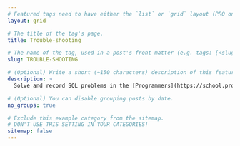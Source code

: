 ```yaml
---
# Featured tags need to have either the `list` or `grid` layout (PRO only).
layout: grid

# The title of the tag's page.
title: Trouble-shooting

# The name of the tag, used in a post's front matter (e.g. tags: [<slug>]).
slug: TROUBLE-SHOOTING

# (Optional) Write a short (~150 characters) description of this featured tag.
description: >
  Solve and record SQL problems in the [Programmers](https://school.programmers.co.kr/learn/challenges?tab=sql_practice_kit) and [LeetCode](https://leetcode.com/problemset/all/?listId=5htp6xyg&page=1).

# (Optional) You can disable grouping posts by date.
no_groups: true

# Exclude this example category from the sitemap.
# DON'T USE THIS SETTING IN YOUR CATEGORIES!
sitemap: false
---
```

